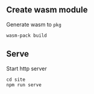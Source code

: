 ## Create wasm module

Generate wasm to ```pkg```
```
wasm-pack build
```

## Serve

Start http server
```
cd site
npm run serve
```
